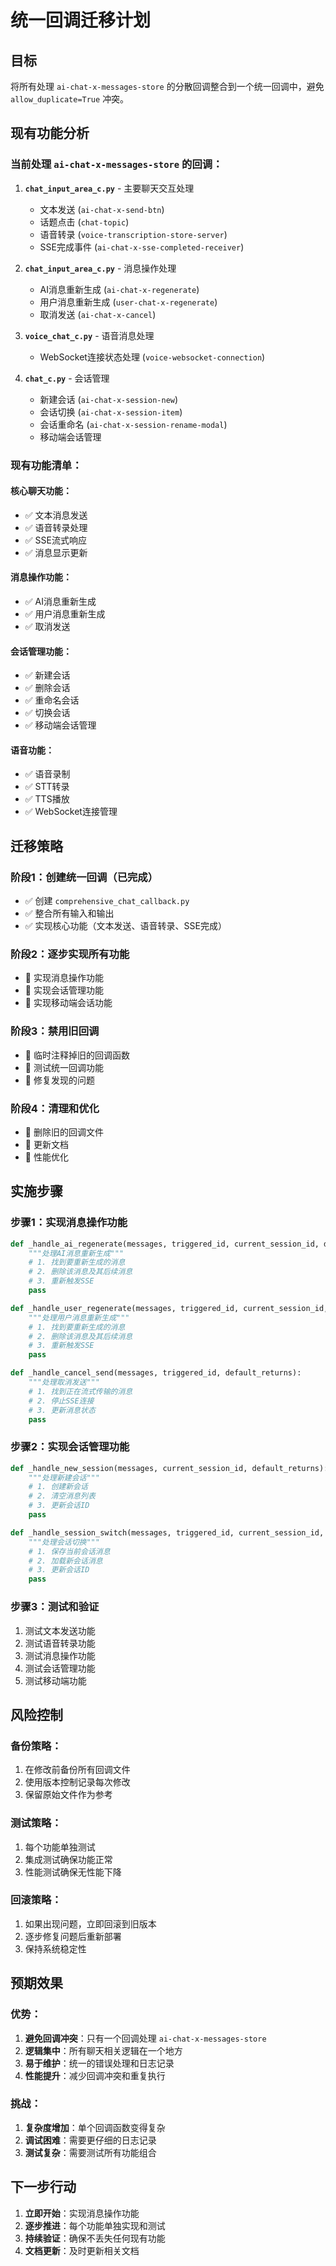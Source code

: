 # 统一回调迁移计划

## 目标
将所有处理 `ai-chat-x-messages-store` 的分散回调整合到一个统一回调中，避免 `allow_duplicate=True` 冲突。

## 现有功能分析

### 当前处理 `ai-chat-x-messages-store` 的回调：

1. **`chat_input_area_c.py`** - 主要聊天交互处理
   - 文本发送 (`ai-chat-x-send-btn`)
   - 话题点击 (`chat-topic`)
   - 语音转录 (`voice-transcription-store-server`)
   - SSE完成事件 (`ai-chat-x-sse-completed-receiver`)

2. **`chat_input_area_c.py`** - 消息操作处理
   - AI消息重新生成 (`ai-chat-x-regenerate`)
   - 用户消息重新生成 (`user-chat-x-regenerate`)
   - 取消发送 (`ai-chat-x-cancel`)

3. **`voice_chat_c.py`** - 语音消息处理
   - WebSocket连接状态处理 (`voice-websocket-connection`)

4. **`chat_c.py`** - 会话管理
   - 新建会话 (`ai-chat-x-session-new`)
   - 会话切换 (`ai-chat-x-session-item`)
   - 会话重命名 (`ai-chat-x-session-rename-modal`)
   - 移动端会话管理

### 现有功能清单：

#### 核心聊天功能：
- ✅ 文本消息发送
- ✅ 语音转录处理
- ✅ SSE流式响应
- ✅ 消息显示更新

#### 消息操作功能：
- ✅ AI消息重新生成
- ✅ 用户消息重新生成
- ✅ 取消发送

#### 会话管理功能：
- ✅ 新建会话
- ✅ 删除会话
- ✅ 重命名会话
- ✅ 切换会话
- ✅ 移动端会话管理

#### 语音功能：
- ✅ 语音录制
- ✅ STT转录
- ✅ TTS播放
- ✅ WebSocket连接管理

## 迁移策略

### 阶段1：创建统一回调（已完成）
- ✅ 创建 `comprehensive_chat_callback.py`
- ✅ 整合所有输入和输出
- ✅ 实现核心功能（文本发送、语音转录、SSE完成）

### 阶段2：逐步实现所有功能
- 🔄 实现消息操作功能
- 🔄 实现会话管理功能
- 🔄 实现移动端会话功能

### 阶段3：禁用旧回调
- 🔄 临时注释掉旧的回调函数
- 🔄 测试统一回调功能
- 🔄 修复发现的问题

### 阶段4：清理和优化
- 🔄 删除旧的回调文件
- 🔄 更新文档
- 🔄 性能优化

## 实施步骤

### 步骤1：实现消息操作功能
```python
def _handle_ai_regenerate(messages, triggered_id, current_session_id, default_returns):
    """处理AI消息重新生成"""
    # 1. 找到要重新生成的消息
    # 2. 删除该消息及其后续消息
    # 3. 重新触发SSE
    pass

def _handle_user_regenerate(messages, triggered_id, current_session_id, default_returns):
    """处理用户消息重新生成"""
    # 1. 找到要重新生成的消息
    # 2. 删除该消息及其后续消息
    # 3. 重新触发SSE
    pass

def _handle_cancel_send(messages, triggered_id, default_returns):
    """处理取消发送"""
    # 1. 找到正在流式传输的消息
    # 2. 停止SSE连接
    # 3. 更新消息状态
    pass
```

### 步骤2：实现会话管理功能
```python
def _handle_new_session(messages, current_session_id, default_returns):
    """处理新建会话"""
    # 1. 创建新会话
    # 2. 清空消息列表
    # 3. 更新会话ID
    pass

def _handle_session_switch(messages, triggered_id, current_session_id, default_returns):
    """处理会话切换"""
    # 1. 保存当前会话消息
    # 2. 加载新会话消息
    # 3. 更新会话ID
    pass
```

### 步骤3：测试和验证
1. 测试文本发送功能
2. 测试语音转录功能
3. 测试消息操作功能
4. 测试会话管理功能
5. 测试移动端功能

## 风险控制

### 备份策略：
1. 在修改前备份所有回调文件
2. 使用版本控制记录每次修改
3. 保留原始文件作为参考

### 测试策略：
1. 每个功能单独测试
2. 集成测试确保功能正常
3. 性能测试确保无性能下降

### 回滚策略：
1. 如果出现问题，立即回滚到旧版本
2. 逐步修复问题后重新部署
3. 保持系统稳定性

## 预期效果

### 优势：
1. **避免回调冲突**：只有一个回调处理 `ai-chat-x-messages-store`
2. **逻辑集中**：所有聊天相关逻辑在一个地方
3. **易于维护**：统一的错误处理和日志记录
4. **性能提升**：减少回调冲突和重复执行

### 挑战：
1. **复杂度增加**：单个回调函数变得复杂
2. **调试困难**：需要更仔细的日志记录
3. **测试复杂**：需要测试所有功能组合

## 下一步行动

1. **立即开始**：实现消息操作功能
2. **逐步推进**：每个功能单独实现和测试
3. **持续验证**：确保不丢失任何现有功能
4. **文档更新**：及时更新相关文档
